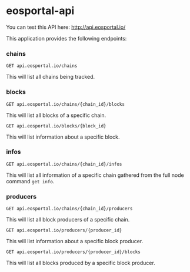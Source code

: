 # eosportal-api

You can test this API here: http://api.eosportal.io/

This application provides the following endpoints:

### chains
`GET api.eosportal.io/chains`

This will list all chains being tracked.

### blocks
`GET api.eosportal.io/chains/{chain_id}/blocks`

This will list all blocks of a specific chain.

`GET api.eosportal.io/blocks/{block_id}`

This will list information about a specific block.

### infos
`GET api.eosportal.io/chains/{chain_id}/infos`

This will list all information of a specific chain gathered from the full node command `get info`.

### producers
`GET api.eosportal.io/chains/{chain_id}/producers`

This will list all block producers of a specific chain.

`GET api.eosportal.io/producers/{producer_id}`

This will list information about a specific block producer.

`GET api.eosportal.io/producers/{producer_id}/blocks`

This will list all blocks produced by a specific block producer.

